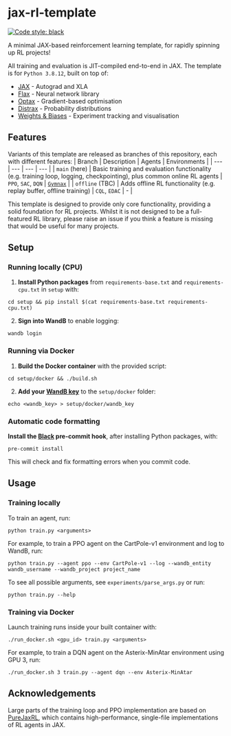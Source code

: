 # jax-rl-template
[![Code style: black](https://img.shields.io/badge/code%20style-black-000000.svg)](https://github.com/psf/black)

A minimal JAX-based reinforcement learning template, for rapidly spinning up RL projects!

All training and evaluation is JIT-compiled end-to-end in JAX. The template is for `Python 3.8.12`, built on top of:
* [JAX](https://github.com/google/jax) - Autograd and XLA
* [Flax](https://github.com/google/flax) - Neural network library
* [Optax](https://github.com/deepmind/optax) - Gradient-based optimisation
* [Distrax](https://github.com/deepmind/distrax) - Probability distributions
* [Weights & Biases](https://wandb.ai/site) - Experiment tracking and visualisation


## Features
Variants of this template are released as branches of this repository, each with different features:
| Branch | Description | Agents | Environments |
| --- | --- | --- | --- |
| `main` (here) | Basic training and evaluation functionality (e.g. training loop, logging, checkpointing), plus common online RL agents | `PPO`, `SAC`, `DQN` | [`Gymnax`](https://github.com/RobertTLange/gymnax) |
| `offline` (TBC) | Adds offline RL functionality (e.g. replay buffer, offline training) | `CQL`, `EDAC` | - |

This template is designed to provide only core functionality, providing a solid foundation for RL projects. Whilst it is not designed to be a full-featured RL library, please raise an issue if you think a feature is missing that would be useful for many projects.


## Setup

### Running locally (CPU)

1. **Install Python packages** from `requirements-base.txt` and `requirements-cpu.txt` in `setup` with:
```
cd setup && pip install $(cat requirements-base.txt requirements-cpu.txt)
```
2. **Sign into WandB** to enable logging:
```
wandb login
```

### Running via Docker

1. **Build the Docker container** with the provided script:
```
cd setup/docker && ./build.sh
```
2. **Add your [WandB key](https://wandb.ai/authorize)** to the `setup/docker` folder:
```
echo <wandb_key> > setup/docker/wandb_key
```

### Automatic code formatting
**Install the [Black](https://github.com/psf/black) pre-commit hook**, after installing Python packages, with:
```
pre-commit install
```
This will check and fix formatting errors when you commit code.

## Usage

### Training locally

To train an agent, run:
```
python train.py <arguments>
```
For example, to train a PPO agent on the CartPole-v1 environment and log to WandB, run:
```
python train.py --agent ppo --env CartPole-v1 --log --wandb_entity wandb_username --wandb_project project_name
```
To see all possible arguments, see `experiments/parse_args.py` or run:
```
python train.py --help
```

### Training via Docker
Launch training runs inside your built container with:
```
./run_docker.sh <gpu_id> train.py <arguments>
```
For example, to train a DQN agent on the Asterix-MinAtar environment using GPU 3, run:
```
./run_docker.sh 3 train.py --agent dqn --env Asterix-MinAtar
```

## Acknowledgements
Large parts of the training loop and PPO implementation are based on [PureJaxRL](https://github.com/luchris429/purejaxrl), which contains high-performance, single-file implementations of RL agents in JAX.
